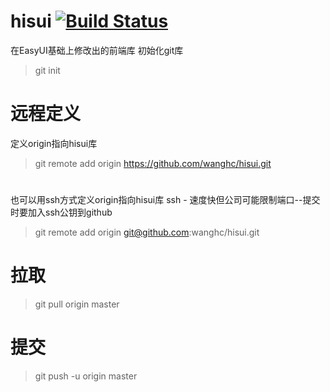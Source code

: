 # hisui [![Build Status](https://travis-ci.org/wanghc/hisui.svg?branch=master)](https://travis-ci.org/wanghc/hisui)
在EasyUI基础上修改出的前端库
初始化git库
> git init
# 远程定义
定义origin指向hisui库
> git remote add origin https://github.com/wanghc/hisui.git
#
也可以用ssh方式定义origin指向hisui库
ssh - 速度快但公司可能限制端口--提交时要加入ssh公钥到github
> git remote add origin git@github.com:wanghc/hisui.git
# 拉取
> git pull origin master
# 提交
> git push -u origin master
